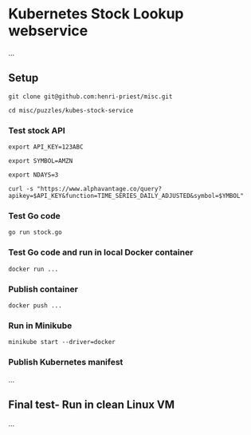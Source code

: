 # Kubernetes Stock Lookup webservice

...

## Setup

```git clone git@github.com:henri-priest/misc.git```

```cd misc/puzzles/kubes-stock-service```

### Test stock API

```export API_KEY=123ABC```

```export SYMBOL=AMZN```

```export NDAYS=3```

```curl -s "https://www.alphavantage.co/query?apikey=$API_KEY&function=TIME_SERIES_DAILY_ADJUSTED&symbol=$YMBOL"```

### Test Go code

```go run stock.go```

### Test Go code and run in local Docker container

```docker run ...```


### Publish container

```docker push ...```

### Run in Minikube

```minikube start --driver=docker```


### Publish Kubernetes manifest

...

## Final test- Run in clean Linux VM

...
